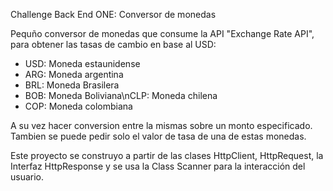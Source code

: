 Challenge Back End ONE: Conversor de monedas

Pequño conversor de monedas que consume la API "Exchange Rate API", para obtener las tasas de cambio en base al USD:
- USD: Moneda estaunidense
- ARG: Moneda argentina
- BRL: Moneda Brasilera
- BOB: Moneda Boliviana\nCLP: Moneda chilena
- COP: Moneda colombiana

A su vez hacer conversion entre la mismas sobre un monto especificado. Tambien se puede pedir solo el valor de tasa de una de estas monedas.

Este proyecto se construyo a partir de las clases HttpClient, HttpRequest, la Interfaz HttpResponse y se usa la Class Scanner para la interacción del usuario.
